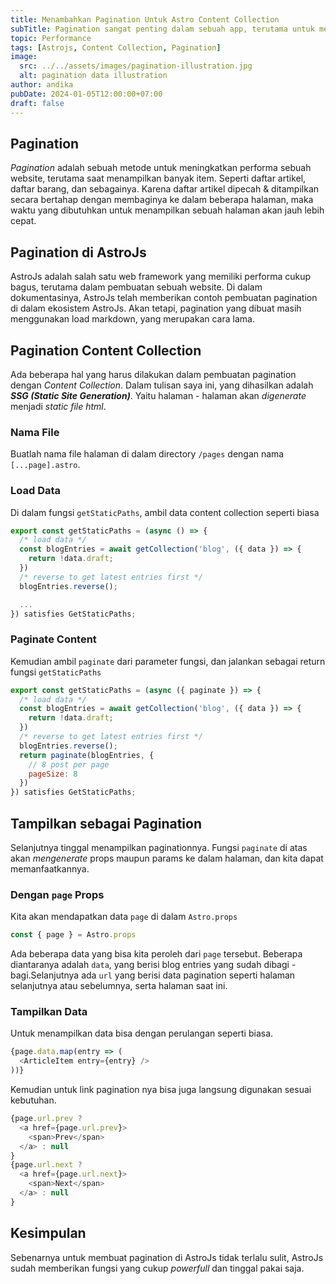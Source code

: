 ```yaml
---
title: Menambahkan Pagination Untuk Astro Content Collection
subTitle: Pagination sangat penting dalam sebuah app, terutama untuk mengurangi load time
topic: Performance
tags: [Astrojs, Content Collection, Pagination]
image:
  src: ../../assets/images/pagination-illustration.jpg
  alt: pagination data illustration
author: andika
pubDate: 2024-01-05T12:00:00+07:00
draft: false
---
```


## Pagination
*Pagination* adalah sebuah metode untuk meningkatkan performa sebuah website, terutama saat menampilkan banyak item. Seperti daftar artikel, daftar barang, dan sebagainya. Karena daftar artikel dipecah & ditampilkan secara bertahap dengan membaginya ke dalam beberapa halaman, maka waktu yang dibutuhkan untuk menampilkan sebuah halaman akan jauh lebih cepat.

## Pagination di AstroJs
AstroJs adalah salah satu web framework yang memiliki performa cukup bagus, terutama dalam pembuatan sebuah website. Di dalam dokumentasinya, AstroJs telah memberikan contoh pembuatan pagination di dalam ekosistem AstroJs. Akan tetapi, pagination yang dibuat masih menggunakan load markdown, yang merupakan cara lama.

## Pagination Content Collection
Ada beberapa hal yang harus dilakukan dalam pembuatan pagination dengan *Content Collection*. Dalam tulisan saya ini, yang dihasilkan adalah ***SSG (Static Site Generation)***. Yaitu halaman - halaman akan *digenerate* menjadi *static file html*.

### Nama File
Buatlah nama file halaman di dalam directory `/pages` dengan nama `[...page].astro`.

### Load Data
Di dalam fungsi `getStaticPaths`, ambil data content collection seperti biasa
```js
export const getStaticPaths = (async () => {
  /* load data */
  const blogEntries = await getCollection('blog', ({ data }) => {
    return !data.draft;
  })
  /* reverse to get latest entries first */
  blogEntries.reverse();

  ...
}) satisfies GetStaticPaths;
```

### Paginate Content
Kemudian ambil `paginate` dari parameter fungsi, dan jalankan sebagai return fungsi `getStaticPaths`
```js
export const getStaticPaths = (async ({ paginate }) => {
  /* load data */
  const blogEntries = await getCollection('blog', ({ data }) => {
    return !data.draft;
  })
  /* reverse to get latest entries first */
  blogEntries.reverse();
  return paginate(blogEntries, {
    // 8 post per page
    pageSize: 8
  })
}) satisfies GetStaticPaths;
```

## Tampilkan sebagai Pagination
Selanjutnya tinggal menampilkan paginationnya. Fungsi `paginate` di atas akan *mengenerate* props maupun params ke dalam halaman, dan kita dapat memanfaatkannya.

### Dengan `page` Props
Kita akan mendapatkan data `page` di dalam `Astro.props`
```js
const { page } = Astro.props
```
Ada beberapa data yang bisa kita peroleh dari `page` tersebut. Beberapa diantaranya adalah `data`, yang berisi blog entries yang sudah dibagi - bagi.Selanjutnya ada `url` yang berisi data pagination seperti halaman selanjutnya atau sebelumnya, serta halaman saat ini.

### Tampilkan Data
Untuk menampilkan data bisa dengan perulangan seperti biasa.
```js
{page.data.map(entry => (
  <ArticleItem entry={entry} />
))}
```
Kemudian untuk link pagination nya bisa juga langsung digunakan sesuai kebutuhan.
```js
{page.url.prev ?
  <a href={page.url.prev}>
    <span>Prev</span>
  </a> : null
}
{page.url.next ?
  <a href={page.url.next}>
    <span>Next</span>
  </a> : null
}
```

## Kesimpulan
Sebenarnya untuk membuat pagination di AstroJs tidak terlalu sulit, AstroJs sudah memberikan fungsi yang cukup *powerfull* dan tinggal pakai saja.

